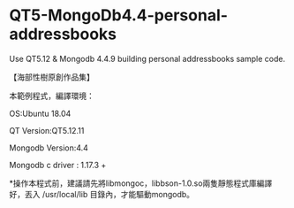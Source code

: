 # QT5-MongoDb4.4-personal-addressbooks

Use QT5.12 &amp; Mongodb 4.4.9 building personal addressbooks sample code. 

【海部性樹原創作品集】

本範例程式，編譯環境： 

OS:Ubuntu 18.04 

QT Version:QT5.12.11 

Mongodb Version:4.4 

Mongodb c driver : 1.17.3 + 

*操作本程式前，建議請先將libmongoc，libbson-1.0.so兩隻靜態程式庫編譯好，丟入 /usr/local/lib 目錄內，才能驅動mongodb。


